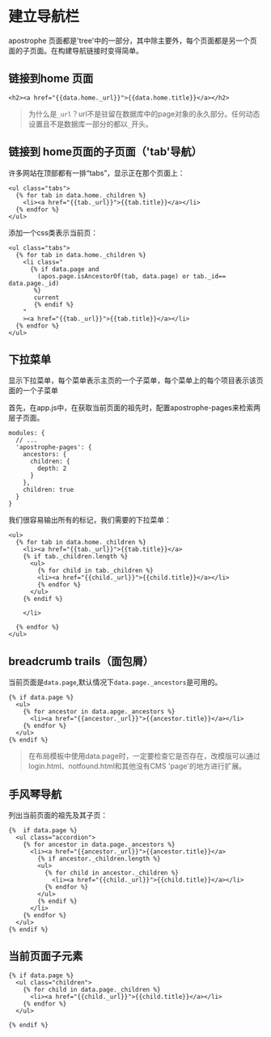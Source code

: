 # 建立导航栏

apostrophe 页面都是'tree'中的一部分，其中除主要外，每个页面都是另一个页面的子页面。在构建导航链接时变得简单。


## 链接到home 页面

```
<h2><a href="{{data.home._url}}">{{data.home.title}}</a></h2>

```
> 为什么是`_url`？url不是驻留在数据库中的page对象的永久部分。任何动态设置且不是数据库一部分的都以`_`开头。

## 链接到 home页面的子页面（'tab'导航）

许多网站在顶部都有一排“tabs”，显示正在那个页面上：

```
<ul class="tabs">
  {% for tab in data.home._children %}
    <li><a href="{{tab._url}}">{{tab.title}}</a></li>
  {% endfor %}
</ul>
```

添加一个css类表示当前页：

```
<ul class="tabs">
  {% for tab in data.home._children %}
    <li class="
      {% if data.page and
        (apos.page.isAncestorOf(tab, data.page) or tab._id== data.page._id) 
       %}
       current
       {% endif %}
    "
    ><a href="{{tab._url}}">{{tab.title}}</a></li>
  {% endfor %}
</ul>
```

## 下拉菜单

显示下拉菜单，每个菜单表示主页的一个子菜单，每个菜单上的每个项目表示该页面的一个子菜单

首先，在app.js中，在获取当前页面的祖先时，配置apostrophe-pages来检索两层子页面。

```
modules: {
  // ...
  'apostrophe-pages': {
    ancestors: {
      children: {
        depth: 2
      }
    },
    children: true
  }
}
```

我们很容易输出所有的标记，我们需要的下拉菜单：

```
<ul>
  {% for tab in data.home._children %}
    <li><a href="{{tab._url}}">{{tab.title}}</a>
    {% if tab._children.length %}
      <ul>
        {% for child in tab._children %}
        <li><a href="{{child._url}}">{{child.title}}</a></li>
        {% endfor %}
      </ul>
    {% endif %}
    
    </li>

  {% endfor %}
</ul>

```

## breadcrumb trails（面包屑）

当前页面是`data.page`,默认情况下`data.page._ancestors`是可用的。

```
{% if data.page %}
  <ul>
    {% for ancestor in data.apge._ancestors %}
      <li><a href="{{ancestor._url}}">{{ancestor.title}}</a></li>
    {% endfor %}
  </ul>
{% endif %}
```

> 在布局模板中使用data.page时，一定要检查它是否存在，改模版可以通过login.html、notfound.html和其他没有CMS 'page'的地方进行扩展。


## 手风琴导航

列出当前页面的祖先及其子页：

```
{%  if data.page %}
  <ul class="accordion">
    {% for ancestor in data.page._ancestors %}
      <li><a href="{{ancestor._url}}">{{ancestor.title}}</a>
        {% if ancestor._children.length %}
        <ul>
          {% for child in ancestor._children %}
            <li><a href="{{child._url}}">{{child.title}}</a></li>
          {% endfor %}
        </ul>
        {% endif %}
      </li>
    {% endfor %}
  </ul>
{% endif %}
```

## 当前页面子元素

```
{% if data.page %}
  <ul class="children">
    {% for child in data.page._children %}
      <li><a href="{{child._url}}">{{child.title}}</a></li>
    {% endfor %}
  </ul>

{% endif %}

```



